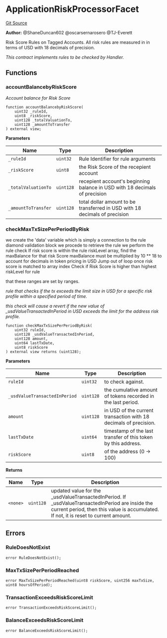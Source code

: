 # ApplicationRiskProcessorFacet
[Git Source](https://github.com/thrackle-io/rules-protocol/blob/ca661487b49e5b916c4fa8811d6bdafbe530a6c8/src/economic/ruleProcessor/application/ApplicationRiskProcessorFacet.sol)

**Author:**
@ShaneDuncan602 @oscarsernarosero @TJ-Everett

Risk Score Rules on  Tagged Accounts. All risk rules are measured in
in terms of USD with 18 decimals of precision.

*This contract implements rules to be checked by Handler.*


## Functions
### accountBalancebyRiskScore

*Account balance for Risk Score*


```solidity
function accountBalancebyRiskScore(
    uint32 _ruleId,
    uint8 _riskScore,
    uint128 _totalValuationTo,
    uint128 _amountToTransfer
) external view;
```
**Parameters**

|Name|Type|Description|
|----|----|-----------|
|`_ruleId`|`uint32`|Rule Identifier for rule arguments|
|`_riskScore`|`uint8`|the Risk Score of the recepient account|
|`_totalValuationTo`|`uint128`|recepient account's beginning balance in USD with 18 decimals of precision|
|`_amountToTransfer`|`uint128`|total dollar amount to be transferred in USD with 18 decimals of precision|


### checkMaxTxSizePerPeriodByRisk

we create the 'data' variable which is simply a connection to the rule diamond
validation block
we procede to retrieve the rule
we perform the rule check
If risk score is within the rule riskLevel array, find the maxBalance for that risk Score
maxBalance must be multiplied by 10 ** 18 to account for decimals in token pricing in USD
Jump out of loop once risk score is matched to array index
Check if Risk Score is higher than highest riskLevel for rule

that these ranges are set by ranges.

*rule that checks if the tx exceeds the limit size in USD for a specific risk profile
within a specified period of time.*

*this check will cause a revert if the new value of _usdValueTransactedInPeriod in USD exceeds
the limit for the address risk profile.*


```solidity
function checkMaxTxSizePerPeriodByRisk(
    uint32 ruleId,
    uint128 _usdValueTransactedInPeriod,
    uint128 amount,
    uint64 lastTxDate,
    uint8 riskScore
) external view returns (uint128);
```
**Parameters**

|Name|Type|Description|
|----|----|-----------|
|`ruleId`|`uint32`|to check against.|
|`_usdValueTransactedInPeriod`|`uint128`|the cumulative amount of tokens recorded in the last period.|
|`amount`|`uint128`|in USD of the current transaction with 18 decimals of precision.|
|`lastTxDate`|`uint64`|timestamp of the last transfer of this token by this address.|
|`riskScore`|`uint8`|of the address (0 -> 100)|

**Returns**

|Name|Type|Description|
|----|----|-----------|
|`<none>`|`uint128`|updated value for the _usdValueTransactedInPeriod. If _usdValueTransactedInPeriod are inside the current period, then this value is accumulated. If not, it is reset to current amount.|


## Errors
### RuleDoesNotExist

```solidity
error RuleDoesNotExist();
```

### MaxTxSizePerPeriodReached

```solidity
error MaxTxSizePerPeriodReached(uint8 riskScore, uint256 maxTxSize, uint8 hoursOfPeriod);
```

### TransactionExceedsRiskScoreLimit

```solidity
error TransactionExceedsRiskScoreLimit();
```

### BalanceExceedsRiskScoreLimit

```solidity
error BalanceExceedsRiskScoreLimit();
```

